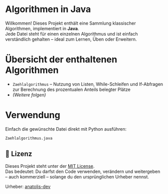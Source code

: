# Algorithmen in Java

Willkommen! Dieses Projekt enthält eine Sammlung klassischer Algorithmen, implementiert in **Java**.  
Jede Datei steht für einen einzelnen Algorithmus und ist einfach verständlich gehalten – ideal zum Lernen, Üben oder Erweitern.

# Übersicht der enthaltenen Algorithmen

- `Zaehlalgorithmus` – Nutzung von Listen, While-Schleifen und If-Abfragen zur Berechnung des prozentualen Anteils belegter Plätze
- *(Weitere folgen)*

# Verwendung

Einfach die gewünschte Datei direkt mit Python ausführen:

```bash
Zaehlalgorithmus.java
```

## 📄 Lizenz

Dieses Projekt steht unter der [MIT License](LICENSE).  
Das bedeutet: Du darfst den Code verwenden, verändern und weitergeben – auch kommerziell – solange du den ursprünglichen Urheber nennst.

Urheber: [anatolis-dev](https://github.com/anatolis-dev)